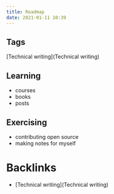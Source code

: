 ```yaml
---
title: Roadmap
date: 2021-01-11 10:39
---
```


## Tags

[Technical writing](Technical writing)


## Learning

* courses
* books
* posts

## Exercising 

* contributing open source
* making notes for myself

# Backlinks

- [Technical writing](Technical writing)
